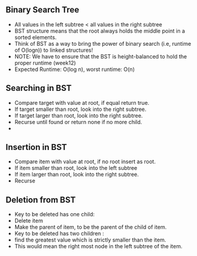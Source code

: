 ## Binary Search Tree 
- All values in the left subtree < all values in the right subtree
- BST structure means that the root always holds the middle point in a sorted elements.
- Think of BST as a way to bring the power of binary search (i.e, runtime of O(logn)) to linked structures! 
- NOTE: We have to ensure that the BST is height-balanced to hold the proper runtime (week12)
- Expected Runtime: O(log n), worst runtime: O(n)

## Searching in BST 

- Compare target with value at root, if equal return true. 
- If target smaller than root, look into the right subtree.
- If target larger than root, look into the right subtree.
- Recurse until found or return none if no more child.
- 

## Insertion in BST 

- Compare item with value at root, if no root insert as root.
- If item smaller than root, look into the left subtree
- If item larger than root, look into the right subtree.
- Recurse

## Deletion from BST 

- Key to be deleted has one child: 
- Delete item 
- Make the parent of item, to be the parent of the child of item.
- Key to be deleted has two children :
- find the greatest value which is strictly smaller than the item.
- This would mean the right most node in the left subtree of the item.


